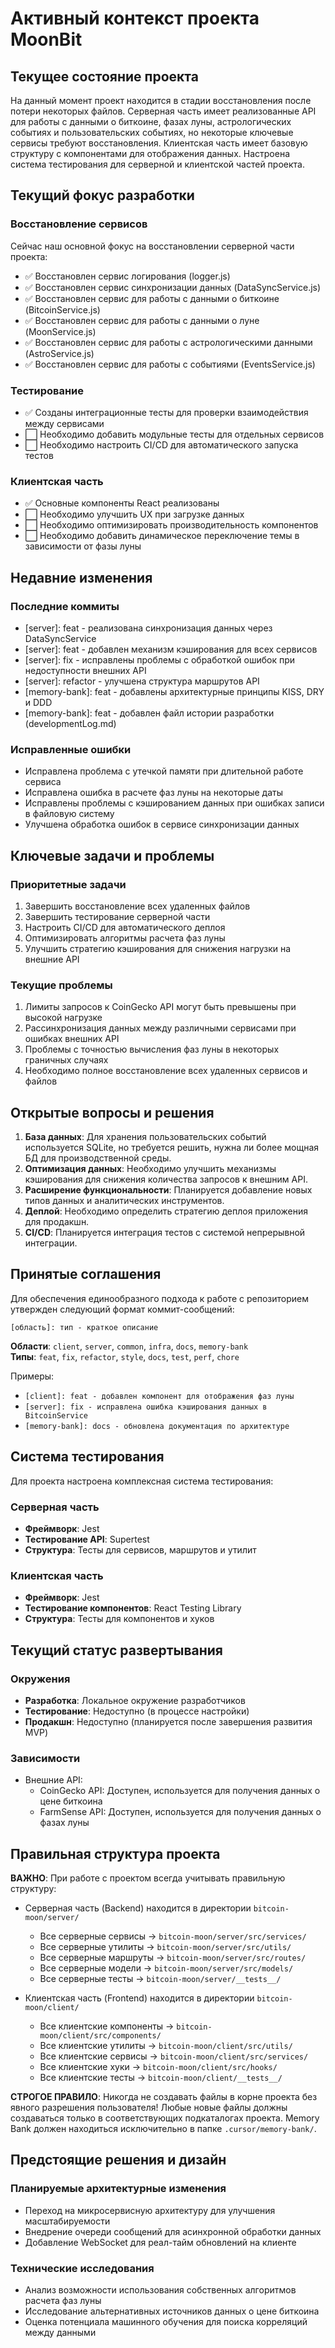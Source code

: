 # Активный контекст проекта MoonBit

## Текущее состояние проекта

На данный момент проект находится в стадии восстановления после потери некоторых файлов. Серверная часть имеет реализованные API для работы с данными о биткоине, фазах луны, астрологических событиях и пользовательских событиях, но некоторые ключевые сервисы требуют восстановления. Клиентская часть имеет базовую структуру с компонентами для отображения данных. Настроена система тестирования для серверной и клиентской частей проекта.

## Текущий фокус разработки

### Восстановление сервисов
Сейчас наш основной фокус на восстановлении серверной части проекта:
- ✅ Восстановлен сервис логирования (logger.js)
- ✅ Восстановлен сервис синхронизации данных (DataSyncService.js)
- ✅ Восстановлен сервис для работы с данными о биткоине (BitcoinService.js)
- ✅ Восстановлен сервис для работы с данными о луне (MoonService.js)
- ✅ Восстановлен сервис для работы с астрологическими данными (AstroService.js)
- ✅ Восстановлен сервис для работы с событиями (EventsService.js)

### Тестирование
- ✅ Созданы интеграционные тесты для проверки взаимодействия между сервисами
- ⬜ Необходимо добавить модульные тесты для отдельных сервисов
- ⬜ Необходимо настроить CI/CD для автоматического запуска тестов

### Клиентская часть
- ✅ Основные компоненты React реализованы
- ⬜ Необходимо улучшить UX при загрузке данных
- ⬜ Необходимо оптимизировать производительность компонентов
- ⬜ Необходимо добавить динамическое переключение темы в зависимости от фазы луны

## Недавние изменения

### Последние коммиты
- [server]: feat - реализована синхронизация данных через DataSyncService
- [server]: feat - добавлен механизм кэширования для всех сервисов
- [server]: fix - исправлены проблемы с обработкой ошибок при недоступности внешних API
- [server]: refactor - улучшена структура маршрутов API
- [memory-bank]: feat - добавлены архитектурные принципы KISS, DRY и DDD
- [memory-bank]: feat - добавлен файл истории разработки (developmentLog.md)

### Исправленные ошибки
- Исправлена проблема с утечкой памяти при длительной работе сервиса
- Исправлена ошибка в расчете фаз луны на некоторые даты
- Исправлены проблемы с кэшированием данных при ошибках записи в файловую систему
- Улучшена обработка ошибок в сервисе синхронизации данных

## Ключевые задачи и проблемы

### Приоритетные задачи
1. Завершить восстановление всех удаленных файлов
2. Завершить тестирование серверной части
3. Настроить CI/CD для автоматического деплоя
4. Оптимизировать алгоритмы расчета фаз луны
5. Улучшить стратегию кэширования для снижения нагрузки на внешние API

### Текущие проблемы
1. Лимиты запросов к CoinGecko API могут быть превышены при высокой нагрузке
2. Рассинхронизация данных между различными сервисами при ошибках внешних API
3. Проблемы с точностью вычисления фаз луны в некоторых граничных случаях
4. Необходимо полное восстановление всех удаленных сервисов и файлов

## Открытые вопросы и решения

1. **База данных**: Для хранения пользовательских событий используется SQLite, но требуется решить, нужна ли более мощная БД для производственной среды.
2. **Оптимизация данных**: Необходимо улучшить механизмы кэширования для снижения количества запросов к внешним API.
3. **Расширение функциональности**: Планируется добавление новых типов данных и аналитических инструментов.
4. **Деплой**: Необходимо определить стратегию деплоя приложения для продакшн.
5. **CI/CD**: Планируется интеграция тестов с системой непрерывной интеграции.

## Принятые соглашения

Для обеспечения единообразного подхода к работе с репозиторием утвержден следующий формат коммит-сообщений:

```
[область]: тип - краткое описание
```

**Области**: `client`, `server`, `common`, `infra`, `docs`, `memory-bank`  
**Типы**: `feat`, `fix`, `refactor`, `style`, `docs`, `test`, `perf`, `chore`

Примеры:

- `[client]: feat - добавлен компонент для отображения фаз луны`
- `[server]: fix - исправлена ошибка кэширования данных в BitcoinService`
- `[memory-bank]: docs - обновлена документация по архитектуре`

## Система тестирования

Для проекта настроена комплексная система тестирования:

### Серверная часть

- **Фреймворк**: Jest
- **Тестирование API**: Supertest
- **Структура**: Тесты для сервисов, маршрутов и утилит

### Клиентская часть

- **Фреймворк**: Jest
- **Тестирование компонентов**: React Testing Library
- **Структура**: Тесты для компонентов и хуков

## Текущий статус развертывания

### Окружения
- **Разработка**: Локальное окружение разработчиков
- **Тестирование**: Недоступно (в процессе настройки)
- **Продакшн**: Недоступно (планируется после завершения развития MVP)

### Зависимости
- Внешние API:
  - CoinGecko API: Доступен, используется для получения данных о цене биткоина
  - FarmSense API: Доступен, используется для получения данных о фазах луны

## Правильная структура проекта

**ВАЖНО**: При работе с проектом всегда учитывать правильную структуру:

- Серверная часть (Backend) находится в директории `bitcoin-moon/server/`

  - Все серверные сервисы → `bitcoin-moon/server/src/services/`
  - Все серверные утилиты → `bitcoin-moon/server/src/utils/`
  - Все серверные маршруты → `bitcoin-moon/server/src/routes/`
  - Все серверные модели → `bitcoin-moon/server/src/models/`
  - Все серверные тесты → `bitcoin-moon/server/__tests__/`

- Клиентская часть (Frontend) находится в директории `bitcoin-moon/client/`
  - Все клиентские компоненты → `bitcoin-moon/client/src/components/`
  - Все клиентские утилиты → `bitcoin-moon/client/src/utils/`
  - Все клиентские сервисы → `bitcoin-moon/client/src/services/`
  - Все клиентские хуки → `bitcoin-moon/client/src/hooks/`
  - Все клиентские тесты → `bitcoin-moon/client/__tests__/`

**СТРОГОЕ ПРАВИЛО**: Никогда не создавать файлы в корне проекта без явного разрешения пользователя! Любые новые файлы должны создаваться только в соответствующих подкаталогах проекта. Memory Bank должен находиться исключительно в папке `.cursor/memory-bank/`.

## Предстоящие решения и дизайн

### Планируемые архитектурные изменения
- Переход на микросервисную архитектуру для улучшения масштабируемости
- Внедрение очереди сообщений для асинхронной обработки данных
- Добавление WebSocket для реал-тайм обновлений на клиенте

### Технические исследования
- Анализ возможности использования собственных алгоритмов расчета фаз луны
- Исследование альтернативных источников данных о цене биткоина
- Оценка потенциала машинного обучения для поиска корреляций между данными 